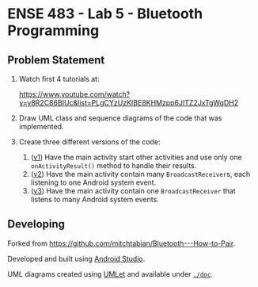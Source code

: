 # ENSE 483 - Lab 5 - Bluetooth Programming

## Problem Statement

1. Watch first 4 tutorials at:

   https://www.youtube.com/watch?v=y8R2C86BIUc&list=PLgCYzUzKIBE8KHMzpp6JITZ2JxTgWqDH2

2. Draw UML class and sequence diagrams of the code that was implemented.
3. Create three different versions of the code:
   1. ([v1](./v1)) Have the main activity start other activities and use only
      one `onActivityResult()` method to handle their results.
   2. ([v2](./v2)) Have the main activity contain many `BroadcastReceiver`s,
      each listening to one Android system event.
   3. ([v3](./v3)) Have the main activity contain one `BroadcastReceiver` that
      listens to many Android system events.

## Developing

Forked from https://github.com/mitchtabian/Bluetooth---How-to-Pair.

Developed and built using
[Android Studio](https://developer.android.com/studio).

UML diagrams created using [UMLet](https://www.umlet.com/) and available under
[`./doc`](./doc).
